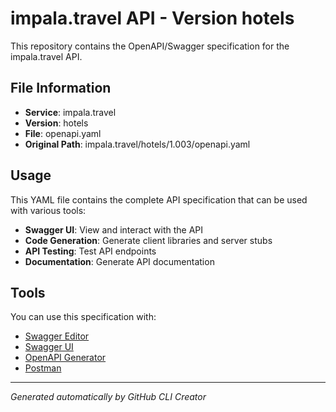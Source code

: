 # impala.travel API - Version hotels

This repository contains the OpenAPI/Swagger specification for the impala.travel API.

## File Information

- **Service**: impala.travel
- **Version**: hotels
- **File**: openapi.yaml
- **Original Path**: impala.travel/hotels/1.003/openapi.yaml

## Usage

This YAML file contains the complete API specification that can be used with various tools:

- **Swagger UI**: View and interact with the API
- **Code Generation**: Generate client libraries and server stubs
- **API Testing**: Test API endpoints
- **Documentation**: Generate API documentation

## Tools

You can use this specification with:

- [Swagger Editor](https://editor.swagger.io/)
- [Swagger UI](https://swagger.io/tools/swagger-ui/)
- [OpenAPI Generator](https://openapi-generator.tech/)
- [Postman](https://www.postman.com/)

---

*Generated automatically by GitHub CLI Creator*
